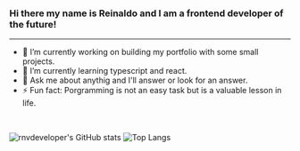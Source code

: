 ### Hi there my name is Reinaldo and I am a frontend developer of the future!
<hr>

- 🔭 I’m currently working on building my portfolio with some small projects.
- 🌱 I’m currently learning typescript and react.
- 💬 Ask me about anythig and I'll answer or look for an answer.
- ⚡ Fun fact: Porgramming is not an easy task but is a valuable lesson in life.
<br>

![rnvdeveloper's GitHub stats](https://github-readme-stats.vercel.app/api?username=rnvdeveloper&show_icons=true)
![Top Langs](https://github-readme-stats.vercel.app/api/top-langs/?username=rnvdeveloper&layout=compact)


